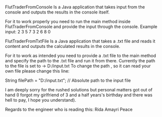 FlutTraderFromConsole
Is a Java application that takes input from the console and outputs the results
in the console itself.

For it to work properly you need to run the main method inside FlutTraderFromConsole
and provide the input through the console.
Example input: 
2
3 5 7 3
2 6 8
0

FlutTraderFromTxtFile
Is a Java application that takes a .txt file and reads it content and outputs
the calculated results in the console.

For it to work as intended you need to provide a .txt file to the main method
and specify the path to the .txt file and run it from there.
Currently the path to the file is set to -> D:/input.txt
To change the path , so it can read your own file please change this line:

String filePath = "D:/input.txt"; // Absolute path to the input file

I am deeply sorry for the rushed solutions but personal matters got out of hand
(I forgot my girlfriend of 3 and a half years's birthday and there was hell to pay,
I hope you understand).

Regards to the engineer who is reading this:
Rida Amayri
Peace